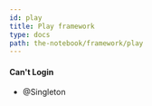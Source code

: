 ```yaml
---
id: play
title: Play framework
type: docs
path: the-notebook/framework/play
---
```

#### Can't Login
- @Singleton
